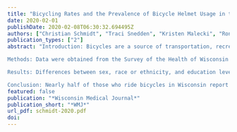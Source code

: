 ```yaml
---
title: "Bicycling Rates and the Prevalence of Bicycle Helmet Usage in the State of Wisconsin"
date: 2020-02-01
publishDate: 2020-02-08T06:30:32.694495Z
authors: ["Christian Schmidt", "Traci Snedden", "Kristen Malecki", "Ronald Gangnon", "Shoshannah Eggers", "Marty Kanarek"]
publication_types: ["2"]
abstract: "Introduction: Bicycles are a source of transportation, recreation, and exercise throughout the world.  Bicycling is associated with both health and environmental benefits, but also poses a risk of injury. The use of bicycle helmets has been shown to reduce morbidity and mortality associated with cycling. It is unknown if helmet use differs across Wisconsin geographic areas and socio-demographic groups.

Methods: Data were obtained from the Survey of the Health of Wisconsin (SHOW).  Bicycle use and helmet use frequency were determined from a self-administered questionnaire that contained questions specific to preventative health behaviors.  Descriptive statistics summarized overall bicycle ridership. Chi-Square and Student’s t-tests were performed to assess relationships between bicycle and helmet use across geographic categories and socio-demographic groups.

Results: Differences between sex, race or ethnicity, and education level were found to be associated with bicycle ridership and the frequency of helmet use.  Men were significantly more likely to report riding a bicycle and never wearing a helmet.  Individuals from urban communities reported always wearing a helmet more often than rural communities.  Higher education levels were associated with higher levels of bicycle and helmet use.  Race or ethnicity was not associated with bicycle ridership, but was associated with differences in helmet use frequency.

Conclusion: Nearly half of those who ride bicycles in Wisconsin report never wearing a helmet.  Since bicycle ridership and helmet use were found to be associated with a number of socio-demographic characteristics, any solution should consider the role of equity when attempting to increase ridership or helmet use."
featured: false
publication: "*Wisconsin Medical Journal*"
publication_short: "*WMJ*"
url_pdf: schmidt-2020.pdf 
doi: 
---
```


